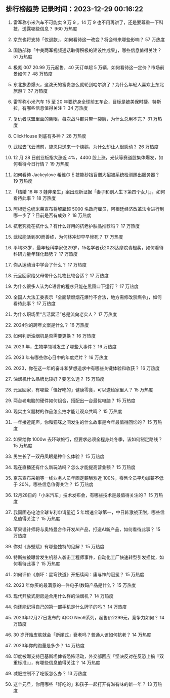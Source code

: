 
## 排行榜趋势 记录时间：2023-12-29 00:16:22
  
  1. 雷军称小米汽车不可能卖 9 万 9 ，14 万 9 也不用再讲了，还是要尊重一下科技，透露哪些信息？ 960 万热度
    
  2. 京东也将支持「仅退款」，如何看待这一改变？将会带来哪些影响？ 57 万热度
    
  3. 国防部称「中美两军视频通话取得积极的建设性成果」，哪些信息值得关注？ 51 万热度
    
  4. 极氪 007 20.99 万元起售，40 天订单超 5 万辆，如何看待这一定价？市场前景如何？ 48 万热度
    
  5. 东北旅游爆火，这泼天的富贵怎么就轮到哈尔滨了？为什么年轻人喜欢上东北旅游？ 37 万热度
    
  6. 雷军称小米汽车 15 至 20 年要跻身全球前五车企，目标是媲美保时捷、特斯拉，有哪些信息值得关注？ 34 万热度
    
  7. 复仇者联盟里面的鹰眼，每次战斗都只带一袋箭，为什么总用不完？ 31 万热度
    
  8. ClickHouse 到底有多神？ 28 万热度
    
  9. 武松去飞云浦前，施恩只送来一个烧鹅，为什么却让人很感动？ 26 万热度
    
  10. 12 月 28 日创业板指大涨近 4%，4400 股上涨，光伏等赛道股集体爆发，如何看待今日行情？ 19 万热度
    
  11. 如何看待 Jackeylove 希维尔 E 技能秒挡盲僧大招被系统检测踢出服务器？ 19 万热度
    
  12. 「结婚 16 年 3 娃非亲生」案出现新证据「妻子和别人生下第四个女儿」，如何看待此事？ 18 万热度
    
  13. 阿根廷总统米莱宣布将解雇超 5000 名政府雇员，阿根廷经济改革法令进行到哪一步了？目前是否有成效？ 18 万热度
    
  14. 抗老究竟在抗什么？有什么好用的抗老护肤品推荐吗？ 17 万热度
    
  15. 武松能活到80而善终，为何林冲却早早惨死？ 17 万热度
    
  16. 平均33岁，最年轻科学家仅29岁，15名学者获2023达摩院青橙奖，如何看待科研力量年轻化趋势？ 17 万热度
    
  17. 你从运动当中学会了什么？ 17 万热度
    
  18. 元旦回家给父母带什么礼物比较合适？ 17 万热度
    
  19. 为什么很多人认为C语言的程序只能在黑窗口下运行？ 17 万热度
    
  20. 全国人大法工委表示「全面禁燃烟花爆竹不合法，地方需修改禁燃令」，如何看待此事？ 17 万热度
    
  21. 为什么职场里“苦活累活”总是流向老实人？ 17 万热度
    
  22. 2024你的跨年文案是什么？ 16 万热度
    
  23. 如何判断油烟机是否需要更换？ 16 万热度
    
  24. 2023 年，生物学领域发生了哪些大事件？ 16 万热度
    
  25. 2023 年有哪些你心目中的年度烂片？ 16 万热度
    
  26. 2023，你在这一年的奋斗和梦想追求中有哪些关键体验和收获？ 16 万热度
    
  27. 油烟机什么品牌比较好？要怎么选？ 15 万热度
    
  28. 元旦回家，有哪些「怪好吃的」健康零食，可以送给家里人？ 15 万热度
    
  29. 两台老电脑的硬件如何组合，搭配出一台最优电脑？ 15 万热度
    
  30. 现实主义题材的作品怎么拍才能让观众共鸣？ 15 万热度
    
  31. 一年接近尾声，你和猫咪之间发生的什么故事是今年最值得回忆的？ 15 万热度
    
  32. 如果给你 1000w 去环球旅行，但要求必须全程身处冬季，该如何制定路线？ 15 万热度
    
  33. 男生长了一双丹凤眼是种什么体验？ 15 万热度
    
  34. 现在直播还有什么新玩法吗？怎么才能提高营业额？ 15 万热度
    
  35. 京东宣布采销等一线业务人员年固定薪酬涨近 100%，零售全员平均加薪不低于 20%，哪些信息值得关注？ 15 万热度
    
  36. 12月28日的「小米汽车」技术发布会，有哪些技术是最值得关注的？ 15 万热度
    
  37. 我国固态电池全球专利申请量近 5 年增速全球第一，中日韩激战正酣，哪些信息值得关注？ 15 万热度
    
  38. 苹果设计师将与奥特曼合作开发AI产品，打造AI新产品，如何看待此事？ 15 万热度
    
  39. 你对《赤壁赋》有哪些独特的见解？ 15 万热度
    
  40. 特斯拉被曝曾发生机器人袭击工程师事件，自动化工厂快速转型引发担忧，如何看待此事？ 15 万热度
    
  41. 如何评价《崩坏：星穹铁道》开拓续闻：庸与神的冠冕？ 15 万热度
    
  42. 2023 年你买的最满意的一件电子/数码产品是什么？ 15 万热度
    
  43. 现代开放式厨房适合用什么样的油烟机？ 14 万热度
    
  44. 你还能记得自己的第一部手机是什么牌子的吗？ 14 万热度
    
  45. 2023年12月27日发布的 iQOO Neo9系列，起售价2299元，竞争力如何？ 14 万热度
    
  46. 30 岁开始皮肤就会「断崖式」衰老吗？普通人该如何抗老？ 14 万热度
    
  47. 2023年你的跑量是多少？ 14 万热度
    
  48. 印度被曝支持巴基斯坦俾省恐怖活动，外交部回应「坚决反对在反恐上搞『双重标准』」，有哪些信息值得关注？ 14 万热度
    
  49. 减肥控制不了吃饭怎么办？ 13 万热度
    
  50. 这个元旦，你用哪些「好吃的」和孩子一起打开有滋有味的新一年？ 13 万热度
    